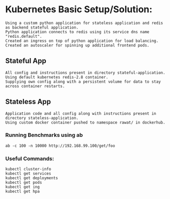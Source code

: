 # Kubernetes Basic Setup/Solution:

```
Using a custom python application for stateless application and redis as backend stateful application.
Python application connects to redis using its service dns name "redis.default".
Created an ingress on top of python application for load balancing.
Created an autoscaler for spinning up additional frontend pods.
```

## Stateful App
```
All config and instructions present in directory stateful-application.
Using default kubernetes redis-2.8 container.
Supplying own config along with a persistent volume for data to stay across container restarts.
```

## Stateless App
```
Application code and all config along with instructions present in directory stateless-application.
Using custom docker container pushed to namespace rawat/ in dockerhub.
```


### Running Benchmarks using ab

```
ab -c 100 -n 10000 http://192.168.99.100/get/foo
```

### Useful Commands:

```
kubectl cluster-info
kubectl get services
kubectl get deployments
kubectl get pods
kubectl get ing
kubectl get hpa
```
